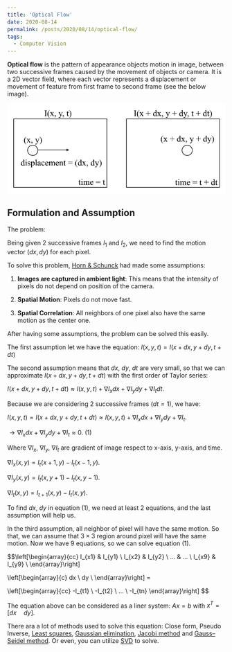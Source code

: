 ```yaml
---
title: 'Optical Flow'
date: 2020-08-14
permalink: /posts/2020/08/14/optical-flow/
tags:
  - Computer Vision
---
```


**Optical flow** is the pattern of appearance objects motion in image, between two successive frames caused by the movement of objects or camera. It is a 2D vector field, where each vector represents a displacement or movement of feature from first frame to second frame (see the below image).

![alt text](/figure/optical_flow/definition.png "Title")

Formulation and Assumption
-----

The problem:

Being given 2 successive frames $I_1$ and $I_2$, we need to find the motion vector $(dx, dy)$ for each pixel.

To solve this problem, [Horn & Schunck](https://www.caam.rice.edu/~zhang/caam699/opt-flow/horn81.pdf) had made some assumptions:

1. **Images are captured in ambient light**: This means that the intensity of pixels do not depend on position of the camera.

2. **Spatial Motion**: Pixels do not move fast.

3. **Spatial Correlation**: All neighbors of one pixel also have the same motion as the center one.

After having some assumptions, the problem can  be solved this easily.

The first assumption let we have the equation: $I(x, y, t) = I(x + dx, y + dy, t + dt)$

The second assumption means that $dx$, $dy$, $dt$ are very small, so that we can approximate $I(x + dx, y + dy, t + dt)$ with the first order of Taylor series:

$I(x + dx, y + dy, t + dt) \approx I(x, y, t) + \nabla I_x dx + \nabla I_y dy + \nabla I_t dt.$

Because we are considering 2 successive frames ($dt = 1$), we have:

$I(x, y, t) = I(x + dx, y + dy, t + dt) \approx I(x, y, t) + \nabla I_x dx + \nabla I_y dy + \nabla I_t.$

$\rightarrow \nabla I_x dx + \nabla I_y dy + \nabla I_t \approx 0.$ (1)

Where $\nabla I_x$, $\nabla I_y$, $\nabla I_t$ are gradient of image respect to x-axis, y-axis, and time.

$\nabla I_x (x, y)= I_t (x + 1, y) - I_t (x - 1, y)$.

$\nabla I_y (x, y)= I_t (x, y + 1) - I_t (x, y - 1)$.

$\nabla I_t (x, y)= I_{t + 1} (x, y) - I_t(x, y)$.

To find $dx$, $dy$ in equation (1), we need at least 2 equations, and the last assumption will help us.

In the third assumption, all neighbor of pixel will have the same motion. So that, we can assume that $3\times3$ region around pixel will have the same motion. Now we have 9 equations, so we can solve equation (1).

$$\left[\begin{array}{cc}
    I_{x1} & I_{y1} \\
    I_{x2} & I_{y2} \\
     ...   &   ...  \\
    I_{x9} & I_{y9} \\
\end{array}\right]

\left[\begin{array}{c}
    dx \\
    dy \\
\end{array}\right] =

\left[\begin{array}{cc}
    -I_{t1} \\
    -I_{t2} \\
    ...     \\
    -I_{tn}
\end{array}\right]
$$

The equation above can be considered as a liner system: $Ax = b$ with $x^T = \left[dx \quad dy\right]$.

There ara a lot of methods used to solve this equation: Close form, Pseudo Inverse, [Least squares](https://en.wikipedia.org/wiki/Least_squares), [Gaussian elimination](https://en.wikipedia.org/wiki/Gaussian_elimination), [Jacobi method](https://en.wikipedia.org/wiki/Jacobi_method) and [Gauss–Seidel method](https://en.wikipedia.org/wiki/Gauss%E2%80%93Seidel_method#:~:text=In%20numerical%20linear%20algebra%2C%20the,a%20system%20of%20linear%20equations.). Or even, you can utilize [SVD](https://www.youtube.com/watch?v=PjeOmOz9jSY) to solve.
